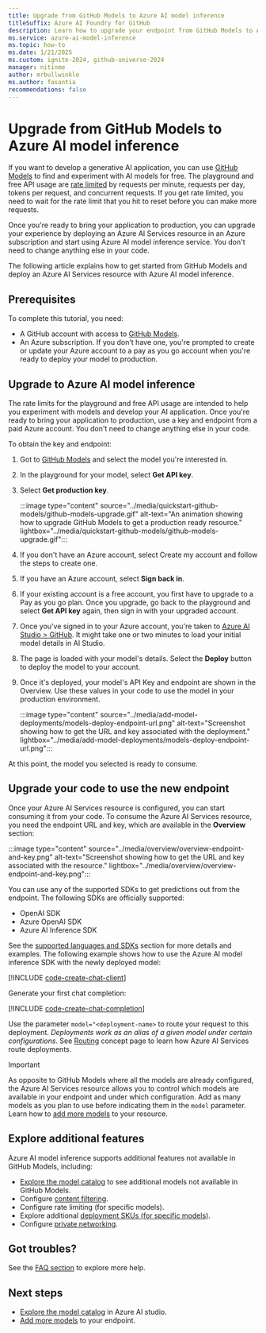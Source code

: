```yaml
---
title: Upgrade from GitHub Models to Azure AI model inference
titleSuffix: Azure AI Foundry for GitHub
description: Learn how to upgrade your endpoint from GitHub Models to Azure AI model inference
ms.service: azure-ai-model-inference
ms.topic: how-to
ms.date: 1/21/2025
ms.custom: ignite-2024, github-universe-2024
manager: nitinme
author: mrbullwinkle
ms.author: fasantia 
recommendations: false
---
```


# Upgrade from GitHub Models to Azure AI model inference

If you want to develop a generative AI application, you can use [GitHub Models](https://docs.github.com/en/github-models/) to find and experiment with AI models for free. The playground and free API usage are [rate limited](https://docs.github.com/en/github-models/prototyping-with-ai-models#rate-limits) by requests per minute, requests per day, tokens per request, and concurrent requests. If you get rate limited, you need to wait for the rate limit that you hit to reset before you can make more requests.

Once you're ready to bring your application to production, you can upgrade your experience by deploying an Azure AI Services resource in an Azure subscription and start using Azure AI model inference service. You don't need to change anything else in your code.

The following article explains how to get started from GitHub Models and deploy an Azure AI Services resource with Azure AI model inference.

## Prerequisites

To complete this tutorial, you need:

* A GitHub account with access to [GitHub Models](https://docs.github.com/en/github-models/).
* An Azure subscription. If you don't have one, you're prompted to create or update your Azure account to a pay as you go account when you're ready to deploy your model to production.

## Upgrade to Azure AI model inference

The rate limits for the playground and free API usage are intended to help you experiment with models and develop your AI application. Once you're ready to bring your application to production, use a key and endpoint from a paid Azure account. You don't need to change anything else in your code.

To obtain the key and endpoint:

1. Got to [GitHub Models](https://github.com/marketplace/models) and select the model you're interested in.

1. In the playground for your model, select **Get API key**.

2. Select **Get production key**.

    :::image type="content" source="../media/quickstart-github-models/github-models-upgrade.gif" alt-text="An animation showing how to upgrade GitHub Models to get a production ready resource." lightbox="../media/quickstart-github-models/github-models-upgrade.gif":::

3. If you don't have an Azure account, select Create my account and follow the steps to create one.

4. If you have an Azure account, select **Sign back in**.

5. If your existing account is a free account, you first have to upgrade to a Pay as you go plan. Once you upgrade, go back to the playground and select **Get API key** again, then sign in with your upgraded account.

6. Once you've signed in to your Azure account, you're taken to [Azure AI Studio > GitHub](https://ai-azure.com/GitHub). It might take one or two minutes to load your initial model details in AI Studio.

7. The page is loaded with your model's details. Select the **Deploy** button to deploy the model to your account.

8. Once it's deployed, your model's API Key and endpoint are shown in the Overview. Use these values in your code to use the model in your production environment.

    :::image type="content" source="../media/add-model-deployments/models-deploy-endpoint-url.png" alt-text="Screenshot showing how to get the URL and key associated with the deployment." lightbox="../media/add-model-deployments/models-deploy-endpoint-url.png":::

At this point, the model you selected is ready to consume.

## Upgrade your code to use the new endpoint

Once your Azure AI Services resource is configured, you can start consuming it from your code. To consume the Azure AI Services resource, you need the endpoint URL and key, which are available in the **Overview** section:

:::image type="content" source="../media/overview/overview-endpoint-and-key.png" alt-text="Screenshot showing how to get the URL and key associated with the resource." lightbox="../media/overview/overview-endpoint-and-key.png":::

You can use any of the supported SDKs to get predictions out from the endpoint. The following SDKs are officially supported:

* OpenAI SDK
* Azure OpenAI SDK
* Azure AI Inference SDK

See the [supported languages and SDKs](../supported-languages.md) section for more details and examples. The following example shows how to use the Azure AI model inference SDK with the newly deployed model:

[!INCLUDE [code-create-chat-client](../includes/code-create-chat-client.md)]

Generate your first chat completion:

[!INCLUDE [code-create-chat-completion](../includes/code-create-chat-completion.md)]

Use the parameter `model="<deployment-name>` to route your request to this deployment. *Deployments work as an alias of a given model under certain configurations*. See [Routing](../concepts/endpoints.md#routing) concept page to learn how Azure AI Services route deployments.

> [!IMPORTANT]
> As opposite to GitHub Models where all the models are already configured, the Azure AI Services resource allows you to control which models are available in your endpoint and under which configuration. Add as many models as you plan to use before indicating them in the `model` parameter. Learn how to [add more models](create-model-deployments.md) to your resource.

## Explore additional features

Azure AI model inference supports additional features not available in GitHub Models, including:

* [Explore the model catalog](https://ai.azure.com/github/models) to see additional models not available in GitHub Models.
* Configure [content filtering](configure-content-filters.md).
* Configure rate limiting (for specific models).
* Explore additional [deployment SKUs (for specific models)](../concepts/deployment-types.md).
* Configure [private networking](../../../ai-services/cognitive-services-virtual-networks.md?context=/azure/ai-services/openai/context/context).

## Got troubles?

See the [FAQ section](../faq.yml) to explore more help.

## Next steps

* [Explore the model catalog](https://ai.azure.com/github/models) in Azure AI studio.
* [Add more models](create-model-deployments.md) to your endpoint.